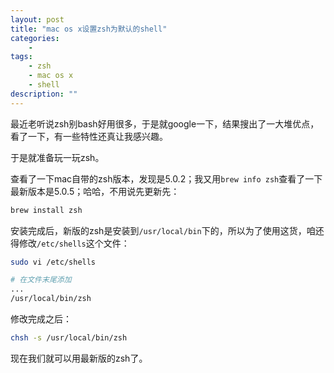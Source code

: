 ```yaml
---
layout: post
title: "mac os x设置zsh为默认的shell"
categories:
    - 
tags:
    - zsh
    - mac os x
    - shell
description: ""
---
```


最近老听说zsh别bash好用很多，于是就google一下，结果搜出了一大堆优点，看了一下，有一些特性还真让我感兴趣。

于是就准备玩一玩zsh。

查看了一下mac自带的zsh版本，发现是5.0.2；我又用`brew info zsh`查看了一下最新版本是5.0.5；哈哈，不用说先更新先：

```bash
brew install zsh
```

安装完成后，新版的zsh是安装到`/usr/local/bin`下的，所以为了使用这货，咱还得修改`/etc/shells`这个文件：

```zsh
sudo vi /etc/shells

# 在文件末尾添加
...
/usr/local/bin/zsh
```

修改完成之后：

```zsh
chsh -s /usr/local/bin/zsh
```

现在我们就可以用最新版的zsh了。

